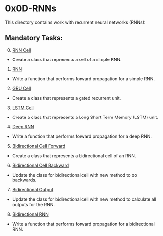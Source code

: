# 0x0D-RNNs
This directory contains work with recurrent neural networks (RNNs):

## Mandatory Tasks:
0. [RNN Cell](/supervised_learning/0x0D-RNNs/0-rnn_cell.py)
* Create a class that represents a cell of a simple RNN.
1. [RNN](/supervised_learning/0x0D-RNNs/1-rnn.py)
* Write a function that performs forward propagation for a simple RNN.
2. [GRU Cell](/supervised_learning/0x0D-RNNs/2-gru_cell.py)
* Create a class that represents a gated recurrent unit.
3. [LSTM Cell](/supervised_learning/0x0D-RNNs/3-lstm_cell.py)
* Create a class that represents a Long Short Term Memory (LSTM) unit.
4. [Deep RNN](/supervised_learning/0x0D-RNNs/4-deep_rnn.py)
* Write a function that performs forward propagation for a deep RNN.
5. [Bidirectional Cell Forward](/supervised_learning/0x0D-RNNs/5-bi_forward.py)
* Create a class that represents a bidirectional cell of an RNN.
6. [Bidirectional Cell Backward](/supervised_learning/0x0D-RNNs/6-bi_backward.py)
* Update the class for bidirectional cell with new method to go backwards.
7. [Bidirectional Output](/supervised_learning/0x0D-RNNs/7-bi_output.py)
* Update the class for bidirectional cell with new method to calculate all outputs for the RNN.
8. [Bidirectional RNN](/supervised_learning/0x0D-RNNs/8-bi_rnn.py)
* Write a function that performs forward propagation for a bidirectional RNN.
